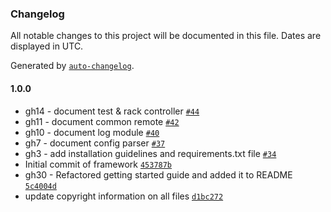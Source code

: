 ### Changelog

All notable changes to this project will be documented in this file. Dates are displayed in UTC.

Generated by [`auto-changelog`](https://github.com/CookPete/auto-changelog).

#### 1.0.0

- gh14 - document test & rack controller [`#44`](https://rdkcentral.com/rdkcentral/python_raft/pull/44)
- gh11 - document common remote [`#42`](https://rdkcentral.com/rdkcentral/python_raft/pull/42)
- gh10 - document log module [`#40`](https://rdkcentral.com/rdkcentral/python_raft/pull/40)
- gh7 - document config parser [`#37`](https://rdkcentral.com/rdkcentral/python_raft/pull/37)
- gh3 - add installation guidelines and requirements.txt file  [`#34`](https://rdkcentral.com/rdkcentral/python_raft/pull/34)
- Initial commit of framework [`453787b`](https://rdkcentral.com/rdkcentral/python_raft/commit/453787b2dde06c128cadca7047bd61ca4567a234)
- gh30 - Refactored getting started guide and added it to README [`5c4004d`](https://rdkcentral.com/rdkcentral/python_raft/commit/5c4004dc749dfd4ad6fe3a8d33102f1db0c9c0d7)
- update copyright information on all files [`d1bc272`](https://rdkcentral.com/rdkcentral/python_raft/commit/d1bc2727a120ef1842ad6f7b78b04b1b35281f6a)
